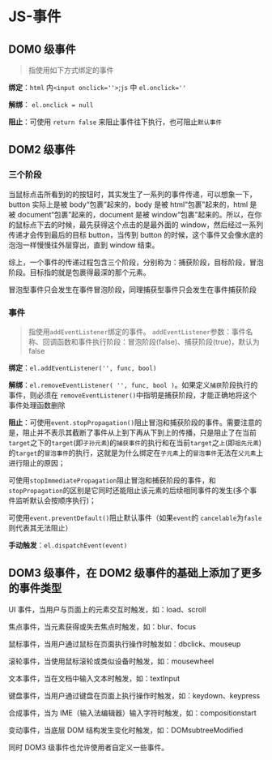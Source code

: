 # JS-事件

## DOM0 级事件

> 指使用如下方式绑定的事件

**绑定**：`html` 内`<input onclick=''>`;`js` 中 `el.onclick=''`

**解绑**： `el.onclick = null`

**阻止**：可使用 `return false` 来阻止事件往下执行，也可阻止`默认事件`

## DOM2 级事件

### 三个阶段

当鼠标点击所看到的的按钮时，其实发生了一系列的事件传递，可以想象一下，button 实际上是被 body“包裹”起来的，body 是被 html“包裹”起来的，html 是被 document“包裹”起来的，document 是被 window“包裹”起来的。所以，在你的鼠标点下去的时候，最先获得这个点击的是最外面的 window，然后经过一系列传递才会传到最后的目标 button，当传到 button 的时候，这个事件又会像水底的泡泡一样慢慢往外层穿出，直到 window 结束。

综上，一个事件的传递过程包含三个阶段，分别称为：捕获阶段，目标阶段，冒泡阶段。目标指的就是包裹得最深的那个元素。

冒泡型事件只会发生在事件冒泡阶段，同理捕获型事件只会发生在事件捕获阶段

### 事件

> 指使用`addEventListener`绑定的事件。
> `addEventListener`参数：事件名称、回调函数和事件执行阶段：冒泡阶段(false)、捕获阶段(true)，默认为 false

**绑定**：`el.addEventListener('', func, bool)`

**解绑**：`el.removeEventListener( '', func, bool )`。如果定义`捕获`阶段执行的事件，则必须在 `removeEventListener()`中指明是捕获阶段，才能正确地将这个事件处理函数删除

**阻止**：可使用`event.stopPropagation()`阻止冒泡和捕获阶段的事件。需要注意的是，阻止并不表示其截断了事件从上到下再从下到上的传播，只是阻止了在当前`target`之下的`target`(即`子孙元素`)的`捕获事件`的执行和在当前`target`之`上`(即`祖先元素`)的`target`的`冒泡事件`的执行，这就是为什么绑定在`子元素`上的`冒泡事件`无法在`父元素`上进行阻止的原因；

可使用`stopImmediatePropagation`阻止冒泡和捕获阶段的事件，和`stopPropagation`的区别是它同时还能阻止该元素的后续相同事件的发生(多个事件监听默认会按顺序执行)；

可使用`event.preventDefault()`阻止默认事件（如果`event`的 `cancelable`为`fasle`则代表其无法阻止）

**手动触发**：`el.dispatchEvent(event)`

## DOM3 级事件，在 DOM2 级事件的基础上添加了更多的事件类型

UI 事件，当用户与页面上的元素交互时触发，如：load、scroll

焦点事件，当元素获得或失去焦点时触发，如：blur、focus

鼠标事件，当用户通过鼠标在页面执行操作时触发如：dbclick、mouseup

滚轮事件，当使用鼠标滚轮或类似设备时触发，如：mousewheel

文本事件，当在文档中输入文本时触发，如：textInput

键盘事件，当用户通过键盘在页面上执行操作时触发，如：keydown、keypress

合成事件，当为 IME（输入法编辑器）输入字符时触发，如：compositionstart

变动事件，当底层 DOM 结构发生变化时触发，如：DOMsubtreeModified

同时 DOM3 级事件也允许使用者自定义一些事件。
